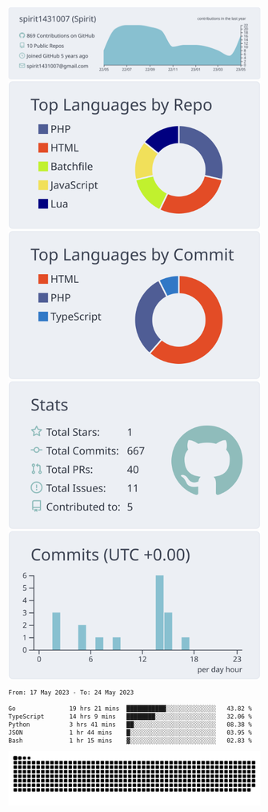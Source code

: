 [![](https://raw.githubusercontent.com/spirit1431007/spirit1431007/master/profile-summary-card-output/nord_bright/0-profile-details.svg)](https://git.io/spiritx)
[![](https://raw.githubusercontent.com/spirit1431007/spirit1431007/master/profile-summary-card-output/nord_bright/1-repos-per-language.svg)](https://git.io/spiritx) [![](https://raw.githubusercontent.com/spirit1431007/spirit1431007/master/profile-summary-card-output/nord_bright/2-most-commit-language.svg)](https://git.io/spiritx)
[![](https://raw.githubusercontent.com/spirit1431007/spirit1431007/master/profile-summary-card-output/nord_bright/3-stats.svg)](https://git.io/spiritx) [![](https://raw.githubusercontent.com/spirit1431007/spirit1431007/master/profile-summary-card-output/nord_bright/4-productive-time.svg)](https://git.io/spiritx)

<!--START_SECTION:waka-->

```text
From: 17 May 2023 - To: 24 May 2023

Go               19 hrs 21 mins  ███████████░░░░░░░░░░░░░░   43.82 %
TypeScript       14 hrs 9 mins   ████████░░░░░░░░░░░░░░░░░   32.06 %
Python           3 hrs 41 mins   ██░░░░░░░░░░░░░░░░░░░░░░░   08.38 %
JSON             1 hr 44 mins    █░░░░░░░░░░░░░░░░░░░░░░░░   03.95 %
Bash             1 hr 15 mins    ▓░░░░░░░░░░░░░░░░░░░░░░░░   02.83 %
```

<!--END_SECTION:waka-->

![contribution](https://github.com/spirit1431007/spirit1431007/blob/output/github-contribution-grid-snake.svg)

